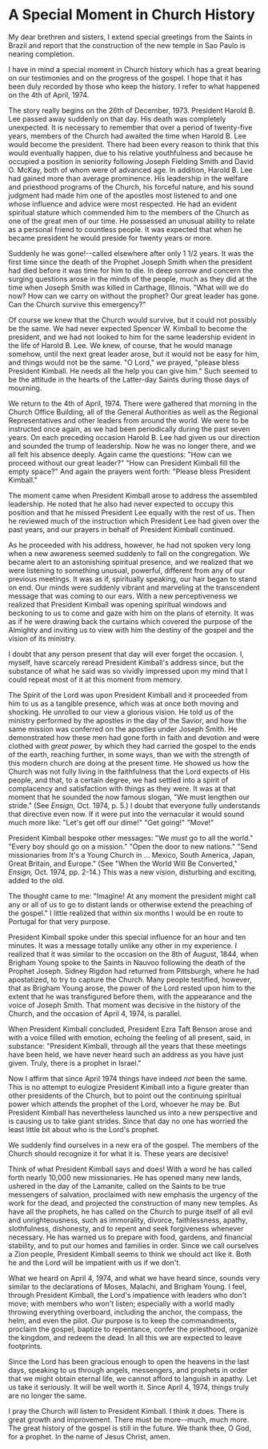 # A Special Moment in Church History

My dear brethren and sisters, I extend special greetings from the Saints in
Brazil and report that the construction of the new temple in Sao Paulo is
nearing completion.

I have in mind a special moment in Church history which has a great bearing on
our testimonies and on the progress of the gospel. I hope that it has been
duly recorded by those who keep the history. I refer to what happened on the
4th of April, 1974.

The story really begins on the 26th of December, 1973. President Harold B. Lee
passed away suddenly on that day. His death was completely unexpected. It is
necessary to remember that over a period of twenty-five years, members of the
Church had awaited the time when Harold B. Lee would become the president.
There had been every reason to think that this would eventually happen, due to
his relative youthfulness and because he occupied a position in seniority
following Joseph Fielding Smith and David O. McKay, both of whom were of
advanced age. In addition, Harold B. Lee had gained more than average
prominence. His leadership in the welfare and priesthood programs of the
Church, his forceful nature, and his sound judgment had made him one of the
apostles most listened to and one whose influence and advice were most
respected. He had an evident spiritual stature which commended him to the
members of the Church as one of the great men of our time. He possessed an
unusual ability to relate as a personal friend to countless people. It was
expected that when he became president he would preside for twenty years or
more.

Suddenly he was gone!--called elsewhere after only 1 1/2 years. It was the
first time since the death of the Prophet Joseph Smith when the president had
died before it was time for him to die. In deep sorrow and concern the surging
questions arose in the minds of the people, much as they did at the time when
Joseph Smith was killed in Carthage, Illinois. "What will we do now? How can
we carry on without the prophet? Our great leader has gone. Can the Church
survive this emergency?"

Of course we knew that the Church would survive, but it could not possibly be
the same. We had never expected Spencer W. Kimball to become the president,
and we had not looked to him for the same leadership evident in the life of
Harold B. Lee. We knew, of course, that he would manage somehow, until the
next great leader arose, but it would not be easy for him, and things would
not be the same. "O Lord," we prayed, "please bless President Kimball. He
needs all the help you can give him." Such seemed to be the attitude in the
hearts of the Latter-day Saints during those days of mourning.

We return to the 4th of April, 1974. There were gathered that morning in the
Church Office Building, all of the General Authorities as well as the Regional
Representatives and other leaders from around the world. We were to be
instructed once again, as we had been periodically during the past seven
years. On each preceding occasion Harold B. Lee had given us our direction and
sounded the trump of leadership. Now he was no longer there, and we all felt
his absence deeply. Again came the questions: "How can we proceed without our
great leader?" "How can President Kimball fill the empty space?" And again the
prayers went forth: "Please bless President Kimball."

The moment came when President Kimball arose to address the assembled
leadership. He noted that he also had never expected to occupy this position
and that he missed President Lee equally with the rest of us. Then he reviewed
much of the instruction which President Lee had given over the past years, and
our prayers in behalf of President Kimball continued.

As he proceeded with his address, however, he had not spoken very long when a
new awareness seemed suddenly to fall on the congregation. We became alert to
an astonishing spiritual presence, and we realized that we were listening to
something unusual, powerful, different from any of our previous meetings. It
was as if, spiritually speaking, our hair began to stand on end. Our minds
were suddenly vibrant and marveling at the transcendent message that was
coming to our ears. With a new perceptiveness we realized that President
Kimball was opening spiritual windows and beckoning to us to come and gaze
with him on the plans of eternity. It was as if he were drawing back the
curtains which covered the purpose of the Almighty and inviting us to view
with him the destiny of the gospel and the vision of its ministry.

I doubt that any person present that day will ever forget the occasion. I,
myself, have scarcely reread President Kimball's address since, but the
substance of what he said was so vividly impressed upon my mind that I could
repeat most of it at this moment from memory.

The Spirit of the Lord was upon President Kimball and it proceeded from him to
us as a tangible presence, which was at once both moving and shocking. He
unrolled to our view a glorious vision. He told us of the ministry performed
by the apostles in the day of the Savior, and how the same mission was
conferred on the apostles under Joseph Smith. He demonstrated how these men
had gone forth in faith and devotion and were clothed with _great power,_ by
which they had carried the gospel to the ends of the earth, reaching further,
in some ways, than we with the strength of this modern church are doing at the
present time. He showed us how the Church was not fully living in the
faithfulness that the Lord expects of His people, and that, to a certain
degree, we had settled into a spirit of complacency and satisfaction with
things as they were. It was at that moment that he sounded the now famous
slogan, "We must lengthen our stride." (See _Ensign,_ Oct. 1974, p. 5.) I
doubt that everyone fully understands that directive even now. If it were put
into the vernacular it would sound much more like: "Let's get off our dime!"
"Get going!" "Move!"

President Kimball bespoke other messages: "We _must_ go to all the world."
"Every boy should go on a mission." "Open the door to new nations." "Send
missionaries from It's a Young Church in ... Mexico, South America, Japan, Great
Britain, and Europe." (See "When the World Will Be Converted," _Ensign,_ Oct.
1974, pp. 2-14.) This was a new vision, disturbing and exciting, added to the
old.

The thought came to me: "Imagine! At any moment the president might call any
or all of us to go to distant lands or otherwise extend the preaching of the
gospel." I little realized that within six months I would be en route to
Portugal for that very purpose.

President Kimball spoke under this special influence for an hour and ten
minutes. It was a message totally unlike any other in my experience. I
realized that it was similar to the occasion on the 8th of August, 1844, when
Brigham Young spoke to the Saints in Nauvoo following the death of the Prophet
Joseph. Sidney Rigdon had returned from Pittsburgh, where he had apostatized,
to try to capture the Church. Many people testified, however, that as Brigham
Young arose, the power of the Lord rested upon him to the extent that he was
transfigured before them, with the appearance and the voice of Joseph Smith.
That moment was decisive in the history of the Church, and the occasion of
April 4, 1974, is parallel.

When President Kimball concluded, President Ezra Taft Benson arose and with a
voice filled with emotion, echoing the feeling of all present, said, in
substance: "President Kimball, through all the years that these meetings have
been held, we have never heard such an address as you have just given. Truly,
there is a prophet in Israel."

Now I affirm that since April 1974 things have indeed _not_ been the same.
This is no attempt to eulogize President Kimball into a figure greater than
other presidents of the Church, but to point out the continuing spiritual
power which attends the prophet of the Lord, whoever he may be. But President
Kimball has nevertheless launched us into a new perspective and is causing us
to take giant strides. Since that day no one has worried the least little bit
about who is the Lord's prophet.

We suddenly find ourselves in a new era of the gospel. The members of the
Church should recognize it for what it is. These years are decisive!

Think of what President Kimball says and does! With a word he has called forth
nearly 10,000 new missionaries. He has opened many new lands, ushered in the
day of the Lamanite, called on the Saints to be true messengers of salvation,
proclaimed with new emphasis the urgency of the work for the dead, and
projected the construction of many new temples. As have all the prophets, he
has called on the Church to purge itself of all evil and unrighteousness, such
as immorality, divorce, faithlessness, apathy, slothfulness, dishonesty, and
to repent and seek forgiveness whenever necessary. He has warned us to prepare
with food, gardens, and financial stability, and to put our homes and families
in order. Since we call ourselves a Zion people, President Kimball seems to
think we should act like it. Both he and the Lord will be impatient with us if
we don't.

What we heard on April 4, 1974, and what we have heard since, sounds very
similar to the declarations of Moses, Malachi, and Brigham Young. I feel,
through President Kimball, the Lord's impatience with leaders who don't move;
with members who won't listen; especially with a world madly throwing
everything overboard, including the anchor, the compass, the helm, and even
the pilot. _Our_ purpose is to keep the commandments, proclaim the gospel,
baptize to repentance, confer the priesthood, organize the kingdom, and redeem
the dead. In all this we are expected to leave footprints.

Since the Lord has been gracious enough to open the heavens in the last days,
speaking to us through angels, messengers, and prophets in order that we might
obtain eternal life, we cannot afford to languish in apathy. Let us take it
seriously. It will be well worth it. Since April 4, 1974, things truly are no
longer the same.

I pray the Church will listen to President Kimball. I think it does. There is
great growth and improvement. There must be more--much, much more. The great
history of the gospel is still in the future. We thank thee, O God, for a
prophet. In the name of Jesus Christ, amen.


